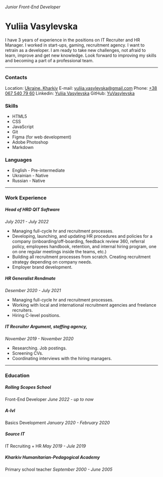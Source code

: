 ###### Junior Front-End Developer

# Yuliia Vasylevska

I have 3 years of experience in the positions on IT Recruiter and HR Manager. I worked in start-ups, gaming, recruitment agency. I want to retrain as a developer. I am ready to take new challenges, not afraid to learn, improve and get new knowledge. Look forward to improving my skills and becoming a part of a professional team.
****
### Contacts
Location: [Ukraine. Kharkiv](https://en.wikipedia.org/wiki/Ukraine)
E-mail: yuliia.vasylevska@gmail.com
Phone: [+38 067 540 79 60](+380675407960)
Linkedin: [Yuliia Vasylevska](https://www.linkedin.com/in/yuliia-vasylevska-a92b11187/)
GitHub: [YuVasylevska](https://github.com/YuVasylevska)

### Skills
- HTML5
- CSS
- JavaScript
- Git
- Figma (for web development)
- Adobe Photoshop
- Markdown

### Languages
- English - Pre-intermediate
- Ukrainian - Native
- Russian - Native
****
### Work Experience
##### Head of HRD QIT Software
*July 2021 - July 2022*
- Managing full-cycle hr and recruitment processes.
- Developing, launching, and updating HR procedures and policies for a company (onboarding/off-boarding, feedback review 360, referral policy, employees handbook, retention, and internal hiring program, one on one regular meetings inside the teams, etc.)
- Building all recruitment processes from scratch. Creating recruitment strategy depending on company needs.
- Employer brand development.

##### HR Generalist Rendmate
*Desember 2020 - July 2021*
- Managing full-cycle hr and recruitment processes.
- Working with local and international recruitment agencies and freelance recruiters.
- Hiring C-level positions.

##### IT Recruiter Argument, staffing agency,
*November 2019 - November 2020*
- Researching. Job postings.
- Screening CVs.
- Coordinating interviews with the hiring managers.
****
### Education
##### Rolling Scopes School
Front-End Developer
*June 2022 - up to now*

##### A-lvl
Basics Development
*January 2020 - February 2020*

##### Source IT
IT Recruiting + HR
*May 2019 - Jule 2019*

##### Kharkiv Humanitarian-Pedagogical Academy
Primary school teacher
*September 2000 - June 2005*
